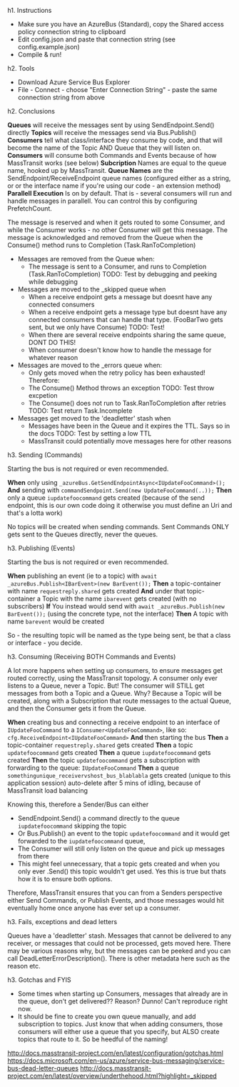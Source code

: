 h1. Instructions

* Make sure you have an AzureBus (Standard), copy the Shared access policy connection string to clipboard
* Edit config.json and paste that connection string (see config.example.json)
* Compile & run!

h2. Tools

* Download Azure Service Bus Explorer
* File - Connect - choose "Enter Connection String" - paste the same connection string from above

h2. Conclusions

**Queues** will receive the messages sent by using SendEndpoint.Send() directly 
**Topics** will receive the messages send via Bus.Publish()
**Consumers** tell what class/interface they consume by code, and that will become the name of the Topic AND Queue that they will listen on.
**Consumers** will consume both Commands and Events because of how MassTransit works (see below)
**Subcription** Names are equal to the queue name, hooked up by MassTransit.
**Queue Names** are the SendEndpoint/ReceiveEndpoint queue names (configured either as a string, or or the interface name if you're using our code - an extension method)
**Parallell Execution** Is on by default. That is - several consumers will run and handle messages in parallell. You can control this by configuring PrefetchCount.

The message is reserved and when it gets routed to some Consumer, and while the Consumer works - no other Consumer will get this message.
The message is acknowledged and removed from the Queue when the Consume() method runs to Completion (Task.RanToCompletion)

* Messages are removed from the Queue when:
	* The message is sent to a Consumer, and runs to Completion (Task.RanToCompletion) TODO: Test by debugging and peeking while debugging
* Messages are moved to the _skipped queue when
	* When a receive endpoint gets a message but doesnt have any connected consumers
	* When a receive endpoint gets a message type but doesnt have any connected consumers that can handle that type. (FooBarTwo gets sent, but we only have Consume<FooBar>) TODO: Test!
	* When there are several receive endpoints sharing the same queue, DONT DO THIS!
	* When consumer doesn't know how to handle the message for whatever reason
* Messages are moved to the _errors queue when:
	* Only gets moved when the retry policy has been exhausted! Therefore: 
	* The Consume() Method throws an exception										TODO: Test throw excpetion
	* The Consume() does not run to Task.RanToCompletion after retries				TODO: Test return Task.Incomplete
* Messages get moved to the 'deadletter' stash when
	* Messages have been in the Queue and it expires the TTL. Says so in the docs  TODO: Test by setting a low TTL
	* MassTransit could potentially move messages here for other reasons

h3. Sending (Commands)

Starting the bus is not required or even recommended.

**When** only using `_azureBus.GetSendEndpointAsync<IUpdateFooCommand>();`
**And** sending with `commandSendpoint.Send(new UpdateFooCommand(..));`
**Then** only a queue `iupdatefoocommand` gets created (because of the send endpoint, this is our own code doing it otherwise you must define an Uri and that's a lotta work)

No topics will be created when sending commands.
Sent Commands ONLY gets sent to the Queues directly, never the queues.

h3. Publishing (Events)

Starting the bus is not required or even recommended.

**When** publishing an event (ie to a topic) with `await _azureBus.Publish<IBarEvent>(new BarEvent());`
**Then** a topic-container with name `requestreply.shared` gets created 
**And** under that topic-container a Topic with the name `ibarevent` gets created (with no subscribers)
**If** You instead  would send with `await _azureBus.Publish(new BarEvent());`  (using the concrete type, not the interface)
**Then** A topic with name `barevent` would be created

So - the resulting topic will be named as the type being sent, be that a class or interface - you decide.

h3. Consuming (Receiving BOTH Commands and Events)

A lot more happens when setting up consumers, to ensure messages get routed correctly, using the MassTransit topology.
A consumer only ever listens to a Queue, never a Topic. But! The consumer will STILL get messages from both a Topic and a Queue.
Why? Because a Topic will be created, along with a Subscription that route messages to the actual Queue, and then the Consumer gets it from the Queue.

**When** creating bus and connecting a receive endpoint to an interface of `IUpdateFooCommand` to a `IConsumer<UpdateFooCommand>`, like so: `cfg.ReceiveEndpoint<IUpdateFooCommand>`
**And** then starting the bus
**Then** a topic-container `requestreply.shared` gets created 
**Then** a topic `updatefoocommand` gets created
**Then** a queue `iupdatefoocommand` gets created 
**Then** the topic `updatefoocommand` gets a subscription with forwarding to the queue: `IUpdateFooCommand`
**Then** a queue `somethingunique_receivervshost_bus_blablabla` gets created (unique to this application session) auto-delete after 5 mins of idling, because of MassTransit load balancing

Knowing this, therefore a Sender/Bus can either
* SendEndpoint.Send() a command directly to the queue `iupdatefoocommand` skipping the topic
* Or Bus.Publish() an event to the topic `updatefoocommand` and it would get forwarded to the `iupdatefoocommand` queue, 
* The Consumer will still only listen on the queue and pick up messages from there
* This might feel unnecessary, that a topic gets created and when you only ever .Send() this topic wouldn't get used. Yes this is true but thats how it is to ensure both options.

Therefore, MassTransit ensures that you can from a Senders perspective either Send Commands, or Publish Events, and those messages would hit eventually home once anyone has ever set up a consumer.

h3. Fails, exceptions and dead letters

Queues have a 'deadletter' stash. Messages that cannot be delivered to any receiver, or messages that could not be processed, gets moved here.
There may be various reasons why, but the messages can be peeked and you can call DeadLetterErrorDescription().
There is other metadata here such as the reason etc. 

h3. Gotchas and FYIS

* Some times when starting up Consumers, messages that already are in the queue, don't get delivered?? Reason? Dunno! Can't reproduce right now.
* It should be fine to create you own queue manually, and add subscription to topics. Just know that when adding consumers, those consumers will either use a queue that you specify,
but ALSO create topics that route to it. So be heedful of the naming!

http://docs.masstransit-project.com/en/latest/configuration/gotchas.html
https://docs.microsoft.com/en-us/azure/service-bus-messaging/service-bus-dead-letter-queues
http://docs.masstransit-project.com/en/latest/overview/underthehood.html?highlight=_skipped